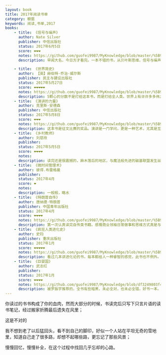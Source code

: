 ```yaml
---
layout: book
title: 2017年阅读书单
category: 橱窗
keywords: 阅读,书单,2017
books:
    - title: 《信号与噪声》
      author: Nate Silver
      publisher: 中信出版社
      status: 2017年6月5日
      score: ❤❤❤
      notes: https://github.com/guofei9987/MyKnowledge/blob/master/%5B9%5D%20%E8%AF%BB%E4%B9%A6/%5B9-6%5D%20%E7%A7%91%E6%8A%80/%E4%BF%A1%E5%8F%B7%E4%B8%8E%E5%99%AA%E5%A3%B0.md
      description: 早闻大名，今日方才看完。一本不错的书，从贝叶斯思维，信号与噪声思维。同时，有几章运动预测还与我在中体彩从事的职业有些关系。

    - title: 《世界简史》
      author: 【英】赫伯特·乔治·威尔斯
      publisher: 民主与建设出版社
      status: 2017年5月27日
      score: ❤❤❤❤❤
      notes: https://github.com/guofei9987/MyKnowledge/blob/master/%5B9%5D%20%E8%AF%BB%E4%B9%A6/%5B9-4%5D%20%E5%A4%96%E5%9B%BD%E5%8E%86%E5%8F%B2/%E5%A4%96%E5%9B%BD%E9%80%9A%E5%8F%B2.md#外国通史
      description: 5颗心的分数不是打给这本书，而是打给全人类。世界上有许许多多伟大的民族。人类跌跌撞撞走到今天，未必就是一个必然事件。
    - title: 《演讲的力量》
      author: 克里斯·安德森
      publisher: 中信出版社
      status: 2017年5月8日
      score: ❤❤❤
      notes: https://github.com/guofei9987/MyKnowledge/blob/master/%5B9%5D%20%E8%AF%BB%E4%B9%A6/%5B9-7%5D%20%E6%80%9D%E8%BE%A8/4%E8%AF%B4%E8%AF%9D.md#演讲的力量
      description: 这本书是征文比赛的奖品。演讲是一门学问，更是一种艺术，尤其是互联网时代。演讲要真诚，要充分准备。
    - title: 《乡村教师》
      author: 刘慈欣
      publisher:
      status: 2017年5月5日
      score: ❤❤❤❤
      notes:
      description: 读完还是很震撼的，麻木落后的地区，与魔法般先进的碳基联盟发生丝丝关系，然后一切照旧。。。
    - title: 《微时间管理术》
      author: 彼得.布雷格曼
      publisher:
      status: 2017年4月
      score: ❤
      notes:
      description: 一般般，略水
    - title: 《特朗普自传》
      author: 唐纳德·特朗普
      publisher: 中国青年出版社
      status: 2017年4月
      score: ❤❤❤❤
      notes: https://github.com/guofei9987/MyKnowledge/blob/master/%5B9%5D%20%E8%AF%BB%E4%B9%A6/%5B9-9%5D%20%E4%BC%A0%E8%AE%B0/%E7%89%B9%E6%9C%97%E6%99%AE%E8%87%AA%E4%BC%A0.md
      description: 第一次认真读完自传类书籍。感慨商业领袖日常做事和思维方式真是与民众天差地别
    - title: 《疯狂人类进化史》
      author: 史钧
      publisher: 重庆出版社
      status: 2017年1月
      score: ❤❤❤❤❤
      notes: https://github.com/guofei9987/MyKnowledge/blob/master/%5B9%5D%20%E8%AF%BB%E4%B9%A6/%5B9-5%5D%20%E7%A4%BE%E4%BC%9A%E7%BB%8F%E6%B5%8E%E5%AD%A6/4%E8%BF%9B%E5%8C%96%E8%AE%BA.md#疯狂人类进化史
      description: 看过几本讲进化论的书，每本都给人一种睿智的感觉，此书也不例外。这本书还有另一个特点：是把思辨的过程也写清楚。（很多书和读者只关注结论，一本书压缩成只言片语，觉得获得了营养，这不是正确的读书方式,尤其是看这本书的时候）
    - title: 《巨婴国》
      author: 武志红
      publisher:
      status: 2017年1月
      score: ❤❤❤❤
      notes: https://github.com/guofei9987/MyKnowledge/blob/df3249803f42d4dc39b5ea9f332f038371c8d102/%5B9%5D%20%E8%AF%BB%E4%B9%A6/%5B9-5%5D%20%E7%A4%BE%E4%BC%9A%E7%BB%8F%E6%B5%8E%E5%AD%A6/7%E5%BF%83%E7%90%86%E5%AD%A6.md#巨婴国武志红
      description: 被罗振宇推荐的，全书有些暗黑，未必全对，也未必全错，好书一本。
---
```


你读过的书书构成了你的血肉，然而大部分的时候，书读完后只写下只言片语的读书笔记，经过搬家折腾最后遗失在风里；

这是不对的

我不想到老了以后猛回头，看不到自己的脚印，好似一个人站在平坦无奇的雪地里，知道自己走了很多路，却想不起哪些路，更忘记了那些风景；

慢慢回忆，慢慢补全，在这个过程中找回几乎忘却的心路。
